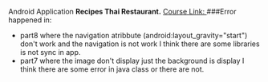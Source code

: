 Android Application
**Recipes Thai Restaurant.**
[ Course Link: ]( https://www.youtube.com/playlist?list=PLPIUB9tHYMdvnKejGY-ggulrkgj6cBb4S )
###Error happened in:
- part8 
where the navigation atribbute (android:layout_gravity="start") don't work and the navigation is not work I think there are some libraries is not sync in app.
- part7
where the image don't display just the background is display I think there are some error in java class or there are not. 
